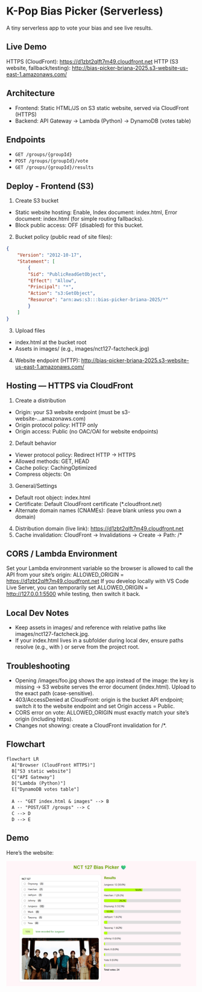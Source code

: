 ﻿# K-Pop Bias Picker (Serverless)

A tiny serverless app to vote your bias and see live results.

## Live Demo
HTTPS (CloudFront): https://d1zbt2qlft7m49.cloudfront.net
HTTP (S3 website, fallback/testing): http://bias-picker-briana-2025.s3-website-us-east-1.amazonaws.com/

## Architecture
- Frontend: Static HTML/JS on S3 static website, served via CloudFront (HTTPS)
- Backend: API Gateway → Lambda (Python) → DynamoDB (votes table)

## Endpoints
- `GET /groups/{groupId}`
- `POST /groups/{groupId}/vote`
- `GET /groups/{groupId}/results`

## Deploy - Frontend (S3)
1. Create S3 bucket
- Static website hosting: Enable, Index document: index.html, Error document: index.html (for simple routing fallbacks).
- Block public access: OFF (disabled) for this bucket.
2. Bucket policy (public read of site files):
```json
{
    "Version": "2012-10-17",
    "Statement": [
        {
        "Sid": "PublicReadGetObject",
        "Effect": "Allow",
        "Principal": "*",
        "Action": "s3:GetObject",
        "Resource": "arn:aws:s3:::bias-picker-briana-2025/*"
        }
    ]
} 
```
3. Upload files
- index.html at the bucket root
- Assets in images/ (e.g., images/nct127-factcheck.jpg)
4. Website endpoint (HTTP):
http://bias-picker-briana-2025.s3-website-us-east-1.amazonaws.com/ 

## Hosting — HTTPS via CloudFront
1. Create a distribution
- Origin: your S3 website endpoint (must be s3-website-...amazonaws.com)
- Origin protocol policy: HTTP only
- Origin access: Public (no OAC/OAI for website endpoints)
2. Default behavior
- Viewer protocol policy: Redirect HTTP → HTTPS
- Allowed methods: GET, HEAD
- Cache policy: CachingOptimized
- Compress objects: On
3. General/Settings
- Default root object: index.html
- Certificate: Default CloudFront certificate (*.cloudfront.net)
- Alternate domain names (CNAMEs): (leave blank unless you own a domain)
4. Distribution domain (live link):
https://d1zbt2qlft7m49.cloudfront.net
5. Cache invalidation:
CloudFront → Invalidations → Create → Path: /*

## CORS / Lambda Environment
Set your Lambda environment variable so the browser is allowed to call the API from your site’s origin:
ALLOWED_ORIGIN = https://d1zbt2qlft7m49.cloudfront.net
If you develop locally with VS Code Live Server, you can temporarily set
ALLOWED_ORIGIN = http://127.0.0.1:5500 while testing, then switch it back.

## Local Dev Notes
- Keep assets in images/ and reference with relative paths like images/nct127-factcheck.jpg.
- If your index.html lives in a subfolder during local dev, ensure paths resolve (e.g., with <base href="../">) or serve from the project root.

## Troubleshooting
- Opening /images/foo.jpg shows the app instead of the image: the key is missing → S3 website serves the error document (index.html). Upload to the exact path (case-sensitive).
- 403/AccessDenied at CloudFront: origin is the bucket API endpoint; switch it to the website endpoint and set Origin access = Public.
- CORS error on vote: ALLOWED_ORIGIN must exactly match your site’s origin (including https).
- Changes not showing: create a CloudFront invalidation for /*.

## Flowchart

```mermaid
flowchart LR
  A["Browser (CloudFront HTTPS)"]
  B["S3 static website"]
  C["API Gateway"]
  D["Lambda (Python)"]
  E["DynamoDB votes table"]

  A -- "GET index.html & images" --> B
  A -- "POST/GET /groups" --> C
  C --> D
  D --> E
```


## Demo
Here’s the website:

![Kpop Bias Picker Screenshot](images/frontend-screenshot.png)